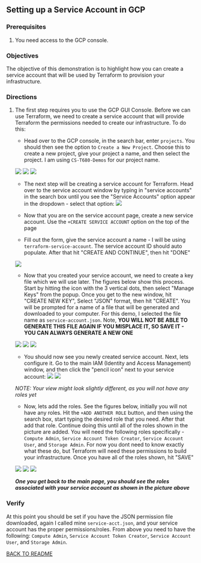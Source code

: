 ## Setting up a Service Account in GCP

### Prerequisites

1. You need access to the GCP console.
   
### Objectives

The objective of this demonstration is to highlight how you can create a service account that will be used by Terraform to provision your infrastructure. 

### Directions

1. The first step requires you to use the GCP GUI Console.  Before we can use Terraform, we need to create a service account that will provide Terraform the permissions needed to create our infrastructure.  To do this:
   - Head over to the GCP console, in the search bar, enter `projects`.  You should then see the option to `Create a New Project`.  Choose this to create a new project, give your project a name, and then select the project.  I am using `CS-T680-Demos` for our project name.

   ![](images/create-project.png)
   ![](images/create-project-window.png)
   ![](images/select-project.png)

   - The next step will be creating a service account for Terraform.  Head over to the service account window by typing in "service accounts" in the search box until you see the "Service Accounts" option appear in the dropdown - select that option:
   ![](images/go-to-service-accounts.png)

   - Now that you are on the service account page, create a new service account.  Use the `+CREATE SERVICE ACCOUNT` option on the top of the page

   - Fill out the form, give the service account a name - I will be using `terraform-service-account`.  The service account ID should auto populate. After that hit "CREATE AND CONTINUE", then hit "DONE"
   
   ![](images/create-service-account.png)

   - Now that you created your service account, we need to create a key file which we will use later.  The figures below show this process. Start by hitting the icon with the 3 vertical dots, then select "Manage Keys" from the popup. Once you get to the new window, hit "CREATE NEW KEY", Select "JSON" format, then hit "CREATE".  You will be prompted for a name of a file that will be generated and downloaded to your computer.  For this demo, I selected the file name as `service-account.json`.  Note, **YOU WILL NOT BE ABLE TO GENERATE THIS FILE AGAIN IF YOU MISPLACE IT, SO SAVE IT - YOU CAN ALWAYS GENERATE A NEW ONE**

    ![](images/sa-keys.png)
    ![](images/create-new-key-1.png)
    ![](images/create-new-key-2.png)

   - You should now see you newly created service account.  Next, lets configure it.  Go to the main IAM (Identity and Access Management) window, and then click the "pencil icon" next to your service account:
   ![](images/go-to-iam.png)
   ![](images/iam-sa-select.png)

   _NOTE: Your view might look slightly different, as you will not have any roles yet_

   - Now, lets add the roles.  See the figures below, initially you will not have any roles.  Hit the `+ADD ANOTHER ROLE` button, and then using the search box, start typing the desired role that you need.  After that add that role.  Continue doing this until all of the roles shown in the picture are added.  You will need the following roles specifically - `Compute Admin`, `Service Account Token Creator`, `Service Account User`, and `Storage Admin`.  For now you dont need to know exactly what these do, but Terraform will need these permissions to build your infrastructure.  Once you have all of the roles shown, hit "SAVE"

   ![](images/setup-sa.png)
   ![](images/add-role.png)
   ![](images/sa-roles-verify.png)

   **_One you get back to the main page, you should see the roles associated with your service account as shown in the picture above_**

### Verify

At this point you should be set if you have the JSON permission file downloaded, again I called mine `service-acct.json`, and your service account has the proper permissions/roles.  From above you need to have the following: `Compute Admin`, `Service Account Token Creator`, `Service Account User`, and `Storage Admin`. 

[BACK TO README](readme.md)